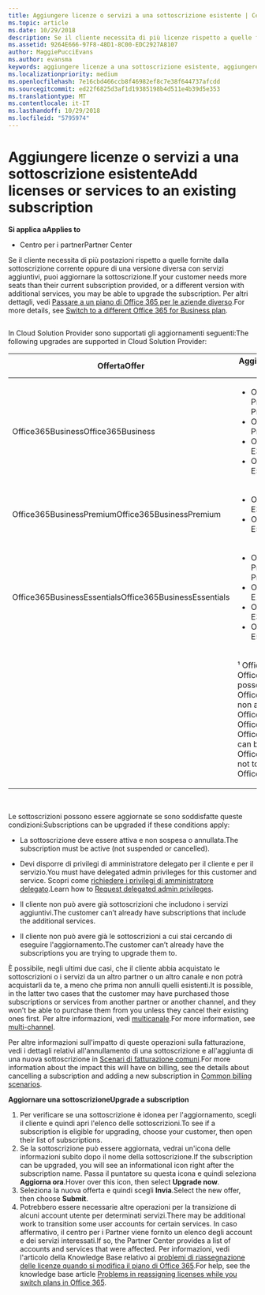 ```yaml
---
title: Aggiungere licenze o servizi a una sottoscrizione esistente | Centro
ms.topic: article
ms.date: 10/29/2018
description: Se il cliente necessita di più licenze rispetto a quelle fornite dalla sottoscrizione corrente oppure di una versione diversa con servizi aggiuntivi, puoi aggiornare la sottoscrizione.
ms.assetid: 9264E666-97F8-48D1-8C00-EDC2927A8107
author: MaggiePucciEvans
ms.author: evansma
keywords: aggiungere licenze a una sottoscrizione esistente, aggiungere postazioni a una sottoscrizione esistente, modificare una sottoscrizione, cambiare una sottoscrizione, acquistare ulteriori licenze per un cliente
ms.localizationpriority: medium
ms.openlocfilehash: 7e16cbd466ccb8f46982ef8c7e38f644737afcdd
ms.sourcegitcommit: ed22f6825d3af1d19385198b4d511e4b39d5e353
ms.translationtype: MT
ms.contentlocale: it-IT
ms.lasthandoff: 10/29/2018
ms.locfileid: "5795974"
---
```

# <a name="add-licenses-or-services-to-an-existing-subscription"></a><span data-ttu-id="646f4-104">Aggiungere licenze o servizi a una sottoscrizione esistente</span><span class="sxs-lookup"><span data-stu-id="646f4-104">Add licenses or services to an existing subscription</span></span>

**<span data-ttu-id="646f4-105">Si applica a</span><span class="sxs-lookup"><span data-stu-id="646f4-105">Applies to</span></span>**

-  <span data-ttu-id="646f4-106">Centro per i partner</span><span class="sxs-lookup"><span data-stu-id="646f4-106">Partner Center</span></span>

<span data-ttu-id="646f4-107">Se il cliente necessita di più postazioni rispetto a quelle fornite dalla sottoscrizione corrente oppure di una versione diversa con servizi aggiuntivi, puoi aggiornare la sottoscrizione.</span><span class="sxs-lookup"><span data-stu-id="646f4-107">If your customer needs more seats than their current subscription provided, or a different version with additional services, you may be able to upgrade the subscription.</span></span> <span data-ttu-id="646f4-108">Per altri dettagli, vedi [Passare a un piano di Office 365 per le aziende diverso](http://go.microsoft.com/fwlink/p/?LinkId=723577).</span><span class="sxs-lookup"><span data-stu-id="646f4-108">For more details, see [Switch to a different Office 365 for Business plan](http://go.microsoft.com/fwlink/p/?LinkId=723577).</span></span>

## <a href="" id="upgradesubscription"></a>


<span data-ttu-id="646f4-109">In Cloud Solution Provider sono supportati gli aggiornamenti seguenti:</span><span class="sxs-lookup"><span data-stu-id="646f4-109">The following upgrades are supported in Cloud Solution Provider:</span></span>

<table>
<colgroup>
<col width="50%" />
<col width="50%" />
</colgroup>
<thead>
<tr class="header">
<th><span data-ttu-id="646f4-110">Offerta</span><span class="sxs-lookup"><span data-stu-id="646f4-110">Offer</span></span></th>
<th><span data-ttu-id="646f4-111">Aggiornamenti possibili</span><span class="sxs-lookup"><span data-stu-id="646f4-111">Possible upgrades</span></span></th>
</tr>
</thead>
<tbody>
<tr class="odd">
<td><span data-ttu-id="646f4-112">Office365Business</span><span class="sxs-lookup"><span data-stu-id="646f4-112">Office365Business</span></span></td>
<td><ul>
<li><span data-ttu-id="646f4-113">Office 365 Business Premium¹</span><span class="sxs-lookup"><span data-stu-id="646f4-113">Office 365 Business Premium¹</span></span></li>
<li><span data-ttu-id="646f4-114">Office 365 ProPlus</span><span class="sxs-lookup"><span data-stu-id="646f4-114">Office 365 ProPlus</span></span></li>
<li><span data-ttu-id="646f4-115">Office 365 Enterprise E3</span><span class="sxs-lookup"><span data-stu-id="646f4-115">Office 365 Enterprise E3</span></span></li>
<li><span data-ttu-id="646f4-116">Office 365 Enterprise E5</span><span class="sxs-lookup"><span data-stu-id="646f4-116">Office 365 Enterprise E5</span></span></li>
</ul></td>
</tr>
<tr class="even">
<td><span data-ttu-id="646f4-117">Office365BusinessPremium</span><span class="sxs-lookup"><span data-stu-id="646f4-117">Office365BusinessPremium</span></span></td>
<td><ul>
<li><span data-ttu-id="646f4-118">Office 365 Enterprise E3</span><span class="sxs-lookup"><span data-stu-id="646f4-118">Office 365 Enterprise E3</span></span></li>
<li><span data-ttu-id="646f4-119">Office 365 Enterprise E5</span><span class="sxs-lookup"><span data-stu-id="646f4-119">Office 365 Enterprise E5</span></span></li>
</ul></td>
</tr>
<tr class="odd">
<td><span data-ttu-id="646f4-120">Office365BusinessEssentials</span><span class="sxs-lookup"><span data-stu-id="646f4-120">Office365BusinessEssentials</span></span></td>
<td><ul>
<li><span data-ttu-id="646f4-121">Office 365 Business Premium¹</span><span class="sxs-lookup"><span data-stu-id="646f4-121">Office 365 Business Premium¹</span></span></li>
<li><span data-ttu-id="646f4-122">Office 365 Enterprise E1</span><span class="sxs-lookup"><span data-stu-id="646f4-122">Office 365 Enterprise E1</span></span></li>
<li><span data-ttu-id="646f4-123">Office 365 Enterprise E3</span><span class="sxs-lookup"><span data-stu-id="646f4-123">Office 365 Enterprise E3</span></span></li>
<li><span data-ttu-id="646f4-124">Office 365 Enterprise E5</span><span class="sxs-lookup"><span data-stu-id="646f4-124">Office 365 Enterprise E5</span></span></li>
</ul></td>
</tr>
<tr class="even">
<td></td>
<td><p><span data-ttu-id="646f4-125">¹ Office365BusinessIndia e Office365BusinessEssentialsIndia possono essere aggiornati a Office365BusinessPremiumIndia, non a Office365BusinessPremium.</span><span class="sxs-lookup"><span data-stu-id="646f4-125">¹ Office365BusinessIndia and Office365BusinessEssentialsIndia can be upgraded to Office365BusinessPremiumIndia, not to Office365BusinessPremium.</span></span></p></td>
</tr>
</tbody>
</table>

 

<span data-ttu-id="646f4-126">Le sottoscrizioni possono essere aggiornate se sono soddisfatte queste condizioni:</span><span class="sxs-lookup"><span data-stu-id="646f4-126">Subscriptions can be upgraded if these conditions apply:</span></span>

-   <span data-ttu-id="646f4-127">La sottoscrizione deve essere attiva e non sospesa o annullata.</span><span class="sxs-lookup"><span data-stu-id="646f4-127">The subscription must be active (not suspended or cancelled).</span></span>

-   <span data-ttu-id="646f4-128">Devi disporre di privilegi di amministratore delegato per il cliente e per il servizio.</span><span class="sxs-lookup"><span data-stu-id="646f4-128">You must have delegated admin privileges for this customer and service.</span></span> <span data-ttu-id="646f4-129">Scopri come [richiedere i privilegi di amministratore delegato](request-a-relationship-with-a-customer.md).</span><span class="sxs-lookup"><span data-stu-id="646f4-129">Learn how to [Request delegated admin privileges](request-a-relationship-with-a-customer.md).</span></span>

-   <span data-ttu-id="646f4-130">Il cliente non può avere già sottoscrizioni che includono i servizi aggiuntivi.</span><span class="sxs-lookup"><span data-stu-id="646f4-130">The customer can’t already have subscriptions that include the additional services.</span></span>

-   <span data-ttu-id="646f4-131">Il cliente non può avere già le sottoscrizioni a cui stai cercando di eseguire l'aggiornamento.</span><span class="sxs-lookup"><span data-stu-id="646f4-131">The customer can’t already have the subscriptions you are trying to upgrade them to.</span></span>

<span data-ttu-id="646f4-132">È possibile, negli ultimi due casi, che il cliente abbia acquistato le sottoscrizioni o i servizi da un altro partner o un altro canale e non potrà acquistarli da te, a meno che prima non annulli quelli esistenti.</span><span class="sxs-lookup"><span data-stu-id="646f4-132">It is possible, in the latter two cases that the customer may have purchased those subscriptions or services from another partner or another channel, and they won’t be able to purchase them from you unless they cancel their existing ones first.</span></span> <span data-ttu-id="646f4-133">Per altre informazioni, vedi [multicanale](multichannel.md).</span><span class="sxs-lookup"><span data-stu-id="646f4-133">For more information, see [multi-channel](multichannel.md).</span></span>

<span data-ttu-id="646f4-134">Per altre informazioni sull'impatto di queste operazioni sulla fatturazione, vedi i dettagli relativi all'annullamento di una sottoscrizione e all'aggiunta di una nuova sottoscrizione in [Scenari di fatturazione comuni](common-billing-scenarios.md).</span><span class="sxs-lookup"><span data-stu-id="646f4-134">For more information about the impact this will have on billing, see the details about cancelling a subscription and adding a new subscription in [Common billing scenarios](common-billing-scenarios.md).</span></span>

**<span data-ttu-id="646f4-135">Aggiornare una sottoscrizione</span><span class="sxs-lookup"><span data-stu-id="646f4-135">Upgrade a subscription</span></span>**

1.  <span data-ttu-id="646f4-136">Per verificare se una sottoscrizione è idonea per l'aggiornamento, scegli il cliente e quindi apri l'elenco delle sottoscrizioni.</span><span class="sxs-lookup"><span data-stu-id="646f4-136">To see if a subscription is eligible for upgrading, choose your customer, then open their list of subscriptions.</span></span>
2.  <span data-ttu-id="646f4-137">Se la sottoscrizione può essere aggiornata, vedrai un'icona delle informazioni subito dopo il nome della sottoscrizione.</span><span class="sxs-lookup"><span data-stu-id="646f4-137">If the subscription can be upgraded, you will see an informational icon right after the subscription name.</span></span> <span data-ttu-id="646f4-138">Passa il puntatore su questa icona e quindi seleziona **Aggiorna ora**.</span><span class="sxs-lookup"><span data-stu-id="646f4-138">Hover over this icon, then select **Upgrade now**.</span></span>
3.  <span data-ttu-id="646f4-139">Seleziona la nuova offerta e quindi scegli **Invia**.</span><span class="sxs-lookup"><span data-stu-id="646f4-139">Select the new offer, then choose **Submit**.</span></span>
4.  <span data-ttu-id="646f4-140">Potrebbero essere necessarie altre operazioni per la transizione di alcuni account utente per determinati servizi.</span><span class="sxs-lookup"><span data-stu-id="646f4-140">There may be additional work to transition some user accounts for certain services.</span></span> <span data-ttu-id="646f4-141">In caso affermativo, il centro per i Partner viene fornito un elenco degli account e dei servizi interessati.</span><span class="sxs-lookup"><span data-stu-id="646f4-141">If so, the Partner Center provides a list of accounts and services that were affected.</span></span> <span data-ttu-id="646f4-142">Per informazioni, vedi l'articolo della Knowledge Base relativo ai [problemi di riassegnazione delle licenze quando si modifica il piano di Office 365](http://go.microsoft.com/fwlink/p/?LinkId=723576).</span><span class="sxs-lookup"><span data-stu-id="646f4-142">For help, see the knowledge base article [Problems in reassigning licenses while you switch plans in Office 365](http://go.microsoft.com/fwlink/p/?LinkId=723576).</span></span>

 

 



